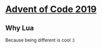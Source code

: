 # [Advent of Code 2019](https://adventofcode.com/2019)

## Why Lua

Because being different is cool :)
